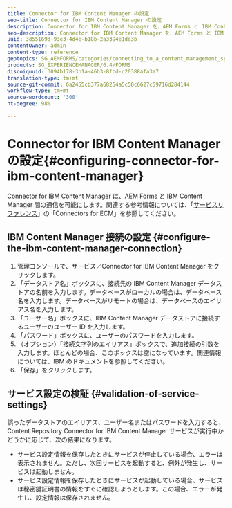 ```yaml
---
title: Connector for IBM Content Manager の設定
seo-title: Connector for IBM Content Manager の設定
description: Connector for IBM Content Manager を、AEM Forms と IBM Content Manager 間の通信を可能にするように設定します。
seo-description: Connector for IBM Content Manager を、AEM Forms と IBM Content Manager 間の通信を可能にするように設定します。
uuid: 3d55169d-93e3-4d4e-b18b-2a3394e1de3b
contentOwner: admin
content-type: reference
geptopics: SG_AEMFORMS/categories/connecting_to_a_content_management_system
products: SG_EXPERIENCEMANAGER/6.4/FORMS
discoiquuid: 3094b178-3b1a-46b3-8fbd-c20388afa3a7
translation-type: tm+mt
source-git-commit: 6a2455cb377a68254a5c58c6627c59716d284144
workflow-type: tm+mt
source-wordcount: '300'
ht-degree: 98%

---
```



# Connector for IBM Content Manager の設定{#configuring-connector-for-ibm-content-manager}

Connector for IBM Content Manager は、AEM Forms と IBM Content Manager 間の通信を可能にします。関連する参考情報については、「[サービスリファレンス](https://www.adobe.com/go/learn_aemforms_services_63)」の「Connectors for ECM」を参照してください。

## IBM Content Manager 接続の設定 {#configure-the-ibm-content-manager-connection}

1. 管理コンソールで、サービス／Connector for IBM Content Manager をクリックします。
1. 「データストア名」ボックスに、接続先の IBM Content Manager データストアの名前を入力します。データベースがローカルの場合は、データベース名を入力します。データベースがリモートの場合は、データベースのエイリアス名を入力します。
1. 「ユーザー名」ボックスに、IBM Content Manager データストアに接続するユーザーのユーザー ID を入力します。
1. 「パスワード」ボックスに、ユーザーのパスワードを入力します。
1. （オプション）「接続文字列のエイリアス」ボックスで、追加接続の引数を入力します。ほとんどの場合、このボックスは空になっています。関連情報については、IBM のドキュメントを参照してください。
1. 「保存」をクリックします。

## サービス設定の検証 {#validation-of-service-settings}

誤ったデータストアのエイリアス、ユーザー名またはパスワードを入力すると、Content Repository Connector for IBM Content Manager サービスが実行中かどうかに応じて、次の結果になります。

* サービス設定情報を保存したときにサービスが停止している場合、エラーは表示されません。ただし、次回サービスを起動すると、例外が発生し、サービスは起動しません。
* サービス設定情報を保存したときにサービスが起動している場合、サービスは秘密鍵証明書の情報をすぐに確認しようとします。この場合、エラーが発生し、設定情報は保存されません。

